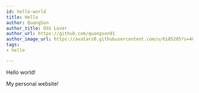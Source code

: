 ```yaml
---
id: hello-world
title: Hello
author: QuangSon
author_title: OSS Lover
author_url: https://github.com/quangson91
author_image_url: https://avatars0.githubusercontent.com/u/6185205?s=460&u=0fa505379a5a634d562ca448c49868d98b17d8f2&v=4
tags:
- hello

---
```

Hello world! 

My personal website!